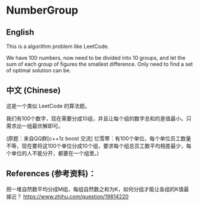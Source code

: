 # NumberGroup

## English

This is a algorithm problem like LeetCode.

We have 100 numbers, now need to be divided into 10 groups, and let the sum of each group of figures the smallest difference. Only need to find a set of optimal solution can be.

## 中文 (Chinese)

这是一个类似 LeetCode 的算法题。

我们有100个数字，现在需要分成10组，并且让每个组的数字总和的差值最小。只需求出一组最优解即可。

(原题：来自QQ群[c++1z boost 交流] 忆雪寒：有100个单位，每个单位员工数量不等，现在要将这100个单位分成10个组，要求每个组总员工数平均相差最少，每个单位的人不能分开，都要在一个组里。)

## References (参考资料)：

把一堆自然数平均分成M组，每组自然数之和为K，如何分组才能让各组的K值最接近？
https://www.zhihu.com/question/19814220
